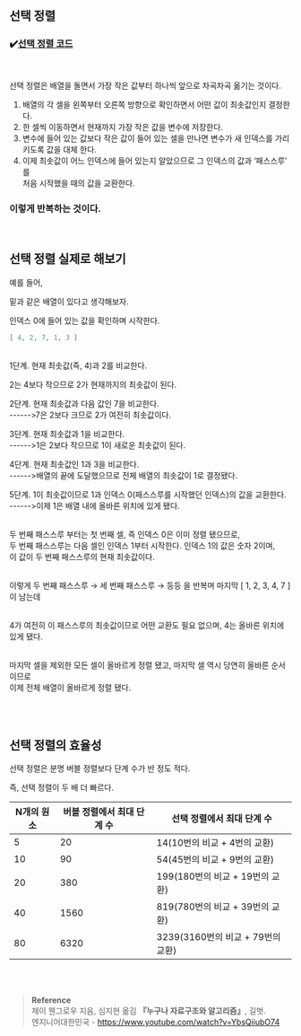 ## 선택 정렬

### ✔️[선택 정렬 코드](https://github.com/mingseok/TIL/blob/main/code/selection.java)

<br/>

선택 정렬은 배열을 돌면서 가장 작은 값부터 하나씩 앞으로 차곡차곡 옮기는 것이다.

1. 배열의 각 셀을 왼쪽부터 오른쪽 방향으로 확인하면서 어떤 값이 최솟값인지 결정한다.
2. 한 셀씩 이동하면서 현재까지 가장 작은 값을 변수에 저장한다.
3. 변수에 들어 있는 값보다 작은 값이 들어 있는 셀을 만나면 변수가 새 인덱스를 가리키도록 값을 대체 한다.
4. 이제 최솟값이 어느 인덱스에 들어 있는지 알았으므로 그 인덱스의 값과 ‘패스스루’ 를 <br/>처음 시작했을 때의 값을 교환한다.

### 이렇게 반복하는 것이다.

<br/>

## 선택 정렬 실제로 해보기

예를 들어,

밑과 같은 배열이 있다고 생각해보자.

인덱스 0에 들어 있는 값을 확인하며 시작한다. 

```java
[ 4, 2, 7, 1, 3 ]
```

<br/>1단계. 현재 최솟값(즉, 4)과 2를 비교한다.


2는 4보다 작으므로 2가 현재까지의 최솟값이 된다.


2단계. 현재 최솟값과 다음 값인 7을 비교한다. <br/> ------>7은 2보다 크므로 2가 여전히 최솟값이다.

3단계. 현재 최솟값과 1을 비교한다. <br/> ------>1은 2보다 작으므로 1이 새로운 최솟값이 된다.

4단계.  현재 최솟값인 1과 3을 비교한다. <br/>------>배열의 끝에 도달했으므로 전체 배열의 최솟값이 1로 결정됐다.

5단계. 1이 최솟값이므로 1과 인덱스 0(패스스루를 시작했던 인덱스)의 값을 교환한다. <br/>------>이제 1은 배열 내에 올바른 위치에 있게 됐다. 

<br/>두 번째 패스스루 부터는 첫 번째 셀, 즉 인덱스 0은 이미 정렬 됐으므로, <br/>두 번째 패스스루는 다음 셀인 인덱스 1부터 시작한다. 인덱스 1의 값은 숫자 2이며, <br/>이 값이 두 번째 패스스루의 현재 최솟값이다.

<br/>이렇게 두 번째 패스스루 → 세 번째 패스스루 → 등등 을 반복며 마지막 [ 1, 2, 3, 4, 7 ] 이 남는데

<br/>4가 여전히 이 패스스루의 최솟값이므로 어떤 교환도 필요 없으며, 4는 올바른 위치에 있게 됐다.

<br/>마지막 셀을 제외한 모든 셀이 올바르게 정렬 됐고, 마지막 셀 역시 당연히 올바른 순서이므로 <br/>이제 전체 배열이 올바르게 정렬 됐다.

<br/>

<br/>

## 선택 정렬의 효율성

선택 정렬은 분명 버블 정렬보다 단계 수가 반 정도 적다.

즉, 선택 정렬이 두 배 더 빠르다.

| N개의 원소 | 버블 정렬에서 최대 단계 수 | 선택 정렬에서 최대 단계 수 |
| --- | --- | --- |
| 5 | 20 | 14(10번의 비교 + 4번의 교환) |
| 10 | 90 | 54(45번의 비교 + 9번의 교환) |
| 20 | 380 | 199(180번의 비교 + 19번의 교환) |
| 40 | 1560 | 819(780번의 비교 + 39번의 교환) |
| 80 | 6320 | 3239(3160번의 비교 + 79번의 교환) |


<br/><br/>

>**Reference**
<br/>제이 웬그로우 지음, 심지현 옮김 **『**누구나 자료구조와 알고리즘**』**, 길벗. <br/>
엔지니어대한민국 - https://www.youtube.com/watch?v=YbsQiiubO74